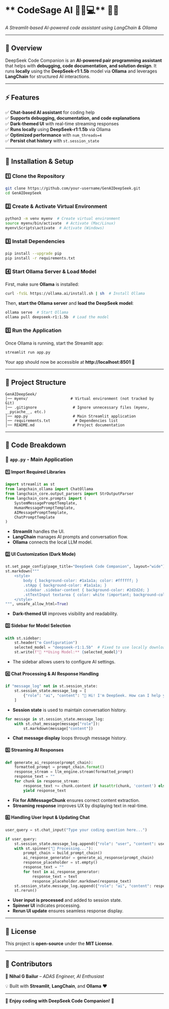 # ** CodeSage AI 🧙‍♂️💻** 🚀🧠  
*A Streamlit-based AI-powered code assistant using LangChain & Ollama*

---

## **📌 Overview**  
DeepSeek Code Companion is an **AI-powered pair programming assistant** that helps with **debugging, code documentation, and solution design**. It runs **locally** using the **DeepSeek-r1:1.5b** model via **Ollama** and leverages **LangChain** for structured AI interactions.

---

## **⚡ Features**  
✅ **Chat-based AI assistant** for coding help  
✅ **Supports debugging, documentation, and code explanations**  
✅ **Dark-themed UI** with real-time streaming responses  
✅ **Runs locally** using **DeepSeek-r1:1.5b** via Ollama  
✅ **Optimized performance** with `num_threads=4`  
✅ **Persist chat history** with `st.session_state`  

---

## **🚀 Installation & Setup**  

### **1️⃣ Clone the Repository**  
```bash
git clone https://github.com/your-username/GenAIDeepSeek.git
cd GenAIDeepSeek
```

### **2️⃣ Create & Activate Virtual Environment**  
```bash
python3 -m venv myenv  # Create virtual environment
source myenv/bin/activate  # Activate (Mac/Linux)
myenv\Scripts\activate  # Activate (Windows)
```

### **3️⃣ Install Dependencies**  
```bash
pip install --upgrade pip
pip install -r requirements.txt
```

### **4️⃣ Start Ollama Server & Load Model**  
First, make sure **Ollama** is installed:  
```bash
curl -fsSL https://ollama.ai/install.sh | sh  # Install Ollama
```

Then, **start the Ollama server** and **load the DeepSeek model**:
```bash
ollama serve  # Start Ollama
ollama pull deepseek-r1:1.5b  # Load the model
```

### **5️⃣ Run the Application**  
Once Ollama is running, start the Streamlit app:  
```bash
streamlit run app.py
```

Your app should now be accessible at **http://localhost:8501** 🎯

---

## **📁 Project Structure**  
```
GenAIDeepSeek/
│── myenv/                   # Virtual environment (not tracked by Git)
│── .gitignore                # Ignore unnecessary files (myenv, __pycache__, etc.)
│── app.py                    # Main Streamlit application
│── requirements.txt           # Dependencies list
│── README.md                 # Project documentation
```

---

## **📜 Code Breakdown**

### **🔹 `app.py` - Main Application**
#### **1️⃣ Import Required Libraries**
```python
import streamlit as st
from langchain_ollama import ChatOllama
from langchain_core.output_parsers import StrOutputParser
from langchain_core.prompts import (
    SystemMessagePromptTemplate,
    HumanMessagePromptTemplate,
    AIMessagePromptTemplate,
    ChatPromptTemplate
)
```
- **Streamlit** handles the UI.
- **LangChain** manages AI prompts and conversation flow.
- **Ollama** connects the local LLM model.

#### **2️⃣ UI Customization (Dark Mode)**
```python
st.set_page_config(page_title="DeepSeek Code Companion", layout="wide")
st.markdown("""
    <style>
        body { background-color: #1a1a1a; color: #ffffff; }
        .stApp { background-color: #1a1a1a; }
        .sidebar .sidebar-content { background-color: #2d2d2d; }
        .stTextInput textarea { color: white !important; background-color: #333 !important; }
    </style>
""", unsafe_allow_html=True)
```
- **Dark-themed UI** improves visibility and readability.

#### **3️⃣ Sidebar for Model Selection**
```python
with st.sidebar:
    st.header("⚙️ Configuration")
    selected_model = "deepseek-r1:1.5b"  # Fixed to use locally downloaded model
    st.write(f"🔹 **Using Model:** {selected_model}")
```
- The sidebar allows users to configure AI settings.

#### **4️⃣ Chat Processing & AI Response Handling**
```python
if "message_log" not in st.session_state:
    st.session_state.message_log = [
        {"role": "ai", "content": "👋 Hi! I'm DeepSeek. How can I help you code today? 💻"}
    ]
```
- **Session state** is used to maintain conversation history.

```python
for message in st.session_state.message_log:
    with st.chat_message(message["role"]):
        st.markdown(message["content"])
```
- **Chat message display** loops through message history.

#### **5️⃣ Streaming AI Responses**
```python
def generate_ai_response(prompt_chain):
    formatted_prompt = prompt_chain.format()
    response_stream = llm_engine.stream(formatted_prompt)
    response_text = ""
    for chunk in response_stream:
        response_text += chunk.content if hasattr(chunk, 'content') else str(chunk)
        yield response_text
```
- **Fix for AIMessageChunk** ensures correct content extraction.
- **Streaming response** improves UX by displaying text in real-time.

#### **6️⃣ Handling User Input & Updating Chat**
```python
user_query = st.chat_input("Type your coding question here...")

if user_query:
    st.session_state.message_log.append({"role": "user", "content": user_query})
    with st.spinner("🧠 Processing..."):
        prompt_chain = build_prompt_chain()
        ai_response_generator = generate_ai_response(prompt_chain)
        response_placeholder = st.empty()
        response_text = ""
        for text in ai_response_generator:
            response_text = text
            response_placeholder.markdown(response_text)
    st.session_state.message_log.append({"role": "ai", "content": response_text})
    st.rerun()
```
- **User input is processed** and added to session state.
- **Spinner UI** indicates processing.
- **Rerun UI update** ensures seamless response display.

---

## **📝 License**  
This project is **open-source** under the **MIT License**.  

---

## **🎯 Contributors**  
👤 **Nihal G Bailur** – *ADAS Engineer, AI Enthusiast*  

💡 Built with **Streamlit**, **LangChain**, and **Ollama** ❤️  

---

🚀 **Enjoy coding with DeepSeek Code Companion!** 🎯

